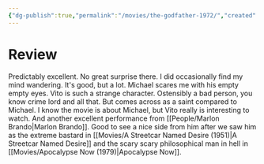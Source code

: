 ```yaml
---
{"dg-publish":true,"permalink":"/movies/the-godfather-1972/","created":"2024-06-18","updated":"2024-08-03"}
---
```



# Review

Predictably excellent. No great surprise there. I did occasionally find my mind wandering. It's good, but a lot. Michael scares me with his empty empty eyes. Vito is such a strange character. Ostensibly a bad person, you know crime lord and all that. But comes across as a saint compared to Michael. I know the movie is about Michael, but Vito really is interesting to watch. And another excellent performance from [[People/Marlon Brando\|Marlon Brando]]. Good to see a nice side from him after we saw him as the extreme bastard in [[Movies/A Streetcar Named Desire (1951)\|A Streetcar Named Desire]] and the scary scary philosophical man in hell in [[Movies/Apocalypse Now (1979)\|Apocalypse Now]].
